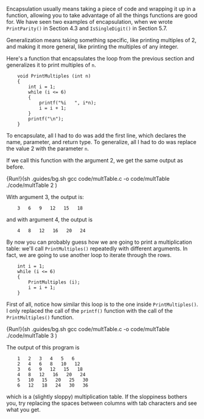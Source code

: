 Encapsulation usually means taking a piece of code and wrapping it up in a function, allowing you to take advantage of all the things functions are good for.  We have seen two examples of encapsulation, when we wrote `PrintParity()` in Section 4.3 and `IsSingleDigit()` in Section 5.7.

Generalization means taking something specific, like printing multiples of 2, and making it more general, like printing the multiples of any integer.

Here's a function that encapsulates the loop from the previous section and generalizes it to print multiples of `n`.

```code
    void PrintMultiples (int n)
    {
        int i = 1;
        while (i <= 6) 
        {
            printf("%i   ", i*n);
            i = i + 1;
        }
        printf("\n");
    }
```
To encapsulate, all I had to do was add the first line, which declares the name, parameter, and return type.  To generalize, all I had to do was replace the value 2 with the parameter `n`.

If we call this function with the argument 2, we get the same output as before.  

{Run!}(sh .guides/bg.sh gcc code/multTable.c -o code/multTable ./code/multTable 2 )

With argument 3, the output is:

```code
    3   6   9   12   15   18
```
and with argument 4, the output is

```code
    4   8   12   16   20   24 
```
By now you can probably guess how we are going to print a multiplication table: we'll call `PrintMultiples()` repeatedly with different arguments.  In fact, we are going to use another loop to iterate through the rows.

```code
    int i = 1;
    while (i <= 6) 
    {
        PrintMultiples (i);
        i = i + 1;
    }    
```
First of all, notice how similar this loop is to the one inside `PrintMultiples()`.  I only replaced the call of the `printf()` function with  the call of the `PrintMultiples()` function.

{Run!}(sh .guides/bg.sh gcc code/multTable.c -o code/multTable ./code/multTable 3 )

The output of this program is

```code
    1   2   3   4   5   6   
    2   4   6   8   10   12   
    3   6   9   12   15   18   
    4   8   12   16   20   24   
    5   10   15   20   25   30   
    6   12   18   24   30   36   
```
which is a (slightly sloppy) multiplication table.  If the sloppiness bothers you, try replacing the spaces between columns with tab characters and see what you get.
